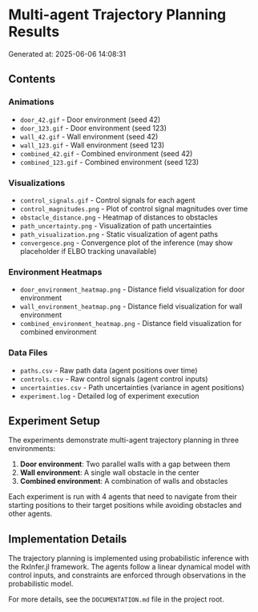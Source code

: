 # Multi-agent Trajectory Planning Results

Generated at: 2025-06-06 14:08:31

## Contents

### Animations
- `door_42.gif` - Door environment (seed 42)
- `door_123.gif` - Door environment (seed 123)
- `wall_42.gif` - Wall environment (seed 42)
- `wall_123.gif` - Wall environment (seed 123)
- `combined_42.gif` - Combined environment (seed 42)
- `combined_123.gif` - Combined environment (seed 123)

### Visualizations
- `control_signals.gif` - Control signals for each agent
- `control_magnitudes.png` - Plot of control signal magnitudes over time
- `obstacle_distance.png` - Heatmap of distances to obstacles
- `path_uncertainty.png` - Visualization of path uncertainties
- `path_visualization.png` - Static visualization of agent paths
- `convergence.png` - Convergence plot of the inference (may show placeholder if ELBO tracking unavailable)

### Environment Heatmaps
- `door_environment_heatmap.png` - Distance field visualization for door environment
- `wall_environment_heatmap.png` - Distance field visualization for wall environment
- `combined_environment_heatmap.png` - Distance field visualization for combined environment

### Data Files
- `paths.csv` - Raw path data (agent positions over time)
- `controls.csv` - Raw control signals (agent control inputs)
- `uncertainties.csv` - Path uncertainties (variance in agent positions)
- `experiment.log` - Detailed log of experiment execution

## Experiment Setup

The experiments demonstrate multi-agent trajectory planning in three environments:
1. **Door environment**: Two parallel walls with a gap between them
2. **Wall environment**: A single wall obstacle in the center
3. **Combined environment**: A combination of walls and obstacles

Each experiment is run with 4 agents that need to navigate from their starting positions
to their target positions while avoiding obstacles and other agents.

## Implementation Details

The trajectory planning is implemented using probabilistic inference with the RxInfer.jl framework.
The agents follow a linear dynamical model with control inputs, and constraints are enforced
through observations in the probabilistic model.

For more details, see the `DOCUMENTATION.md` file in the project root.
